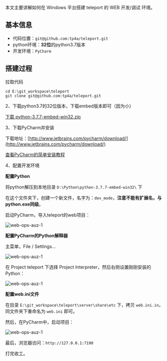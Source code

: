 本文主要讲解如何在 Windows 平台搭建 teleport 的 WEB 开发/调试 环境。

## 基本信息

- 代码位置：`git@github.com:tp4a/teleport.git`
- python环境：**32位**的python3.7版本
- 开发环境：`PyCharm`

## 搭建过程

拉取代码

```
cd E:\git_workspace\teleport
git clone git@github.com:tp4a/teleport.git
```

2、下载python3.7的32位版本，下载embed版本即可（因为小）

[下载 python-3.7.7-embed-win32.zip](https://www.python.org/ftp/python/3.7.7/python-3.7.7-embed-win32.zip)

3、下载PyCharm并安装

下载地址：[http://www.jetbrains.com/pycharm/download/](http://www.jetbrains.com/pycharm/download/)

[查看PyCharm的简单安装教程](https://www.jianshu.com/p/bf14e7634d30)

4、配置开发环境

**配置Python**

将python解压到本地目录 `D:\Python\python-3.7.7-embed-win32\` 下

在这个文件夹下，创建一个新文件，名字为：`dev_mode`，**注意不能有扩展名，与python.exe同级**。

启动PyCharm，导入teleport的web项目：

![web-ops-auz-1](img/develop_pytharm-1.png)

**配置PyCharm的Python解释器**

主菜单，File / Settings...

![web-ops-auz-1](img/develop_pytharm-2.png)

在 Project teleport 下选择 Project Interpreter，然后右侧设置刚刚安装的Python：

![web-ops-auz-1](img/develop_pytharm-3.png)

**配置web.ini文件**

在目录 `E:\git_workspace\teleport\server\share\etc` 下，拷贝 `web.ini.in`，同文件夹下重命名为 `web.ini` 即可。

然后，在PyCharm中，启动项目：

![web-ops-auz-1](img/develop_pytharm-4.png)

最后，浏览器访问：`http://127.0.0.1:7190`

打完收工。
